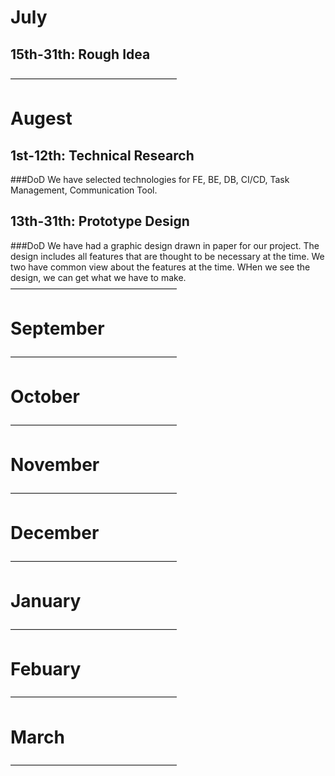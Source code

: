 # July
## 15th-31th: Rough Idea
———————————————————
# Augest

## 1st-12th: Technical Research
###DoD
We have selected technologies for FE, BE, DB, CI/CD, Task Management, Communication Tool.

## 13th-31th: Prototype Design
###DoD
We have had a graphic design drawn in paper for our project.
The design includes all features that are thought to be necessary at the time.
We two have common view about the features at the time.
WHen we see the design, we can get what we have to make.
———————————————————
# September
———————————————————
# October
———————————————————
# November
———————————————————
# December
———————————————————
# January
———————————————————
# Febuary
———————————————————
# March
———————————————————
